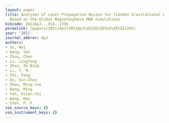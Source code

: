 ```yaml
---
layout: paper
title: Analyses of Laser Propagation Noises for TianQin Gravitational Wave Observatory
  Based on the Global Magnetosphere MHD Simulations
bibcode: 2021ApJ...914..139S
permalink: /papers/2021/ApJ/2021ApJ%2E%2E%2E914%2E%2E139S/
year: '2021'
journal_abbrev: ApJ
authors:
- Su, Wei
- Wang, Yan
- Zhou, Chen
- Lu, Lingfeng
- Zhou, Ze-Bing
- Li, T. M.
- Shi, Tong
- Hu, Xin-Chun
- Zhou, Ming-Yue
- Wang, Ming
- Yeh, Hsien-Chi
- Wang, Han
- Chen, P. F.
vso_source_keys: {}
vso_instrument_keys: {}
---
```

